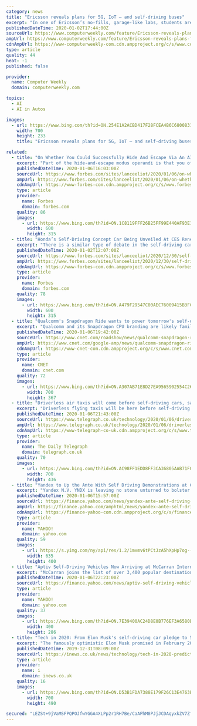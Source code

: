 ```yaml
---
category: news
title: "Ericsson reveals plans for 5G, IoT – and self-driving buses"
excerpt: "In one of Ericsson’s no-fills, garage-like labs, students are developing technology to allow a human operator to control remotely the steering wheel and pedals of a self-driving vehicle in order to prevent an accident. The technology, which is in its early stages, relies on a reliable 5G network, with low latency and capable of processing a ..."
publishedDateTime: 2020-01-02T17:44:00Z
sourceUrl: https://www.computerweekly.com/feature/Ericsson-reveals-plans-for-5G-IoT-and-self-driving-buses
ampUrl: https://www.computerweekly.com/feature/Ericsson-reveals-plans-for-5G-IoT-and-self-driving-buses?amp=1
cdnAmpUrl: https://www-computerweekly-com.cdn.ampproject.org/c/s/www.computerweekly.com/feature/Ericsson-reveals-plans-for-5G-IoT-and-self-driving-buses?amp=1
type: article
quality: 44
heat: -1
published: false

provider:
  name: Computer Weekly
  domain: computerweekly.com

topics:
  - AI
  - AI in Autos

images:
  - url: https://www.bing.com/th?id=ON.254E1A2ACBD417F28FCEA4B6C6800831
    width: 700
    height: 233
    title: "Ericsson reveals plans for 5G, IoT – and self-driving buses"

related:
  - title: "On Whether You Could Successfully Hide And Escape Via An AI Self-Driving Car"
    excerpt: "Part of the hide-and-escape modus operandi is that you oftentimes need to be spirited from point A to point B, most likely using a car. Here’s an interesting question: Will the advent of true self-driving cars make it easier or harder to carry out a successful hide-and-escape ploy? Let’s unpack the matter and see. The Levels Of Self-Driving ..."
    publishedDateTime: 2020-01-06T16:03:00Z
    sourceUrl: https://www.forbes.com/sites/lanceeliot/2020/01/06/on-whether-you-could-successfully-hide-and-escape-via-an-ai-self-driving-car/
    ampUrl: https://www.forbes.com/sites/lanceeliot/2020/01/06/on-whether-you-could-successfully-hide-and-escape-via-an-ai-self-driving-car/amp/
    cdnAmpUrl: https://www-forbes-com.cdn.ampproject.org/c/s/www.forbes.com/sites/lanceeliot/2020/01/06/on-whether-you-could-successfully-hide-and-escape-via-an-ai-self-driving-car/amp/
    type: article
    provider:
      name: Forbes
      domain: forbes.com
    quality: 86
    images:
      - url: https://www.bing.com/th?id=ON.1C8119FFF26B25FF99E440AF93E152C1
        width: 600
        height: 315
  - title: "Honda’s Self-Driving Concept Car Being Unveiled At CES Renews Feud Over Levels Of AI Autonomy"
    excerpt: "There is a similar type of debate in the self-driving car industry regarding how many levels of autonomy can be best delineated. Currently, the existing standard that is accepted by-and-large by self-driving car pros is that there are six levels of autonomy, which have been defined and promulgated by the Society of Automotive Engineers (SAE ..."
    publishedDateTime: 2020-01-02T12:07:00Z
    sourceUrl: https://www.forbes.com/sites/lanceeliot/2020/12/30/self-driving-concept-car-being-unveiled-at-ces-triggers-anew-the-feud-over-levels-of-ai-autonomy/
    ampUrl: https://www.forbes.com/sites/lanceeliot/2020/12/30/self-driving-concept-car-being-unveiled-at-ces-triggers-anew-the-feud-over-levels-of-ai-autonomy/amp/
    cdnAmpUrl: https://www-forbes-com.cdn.ampproject.org/c/s/www.forbes.com/sites/lanceeliot/2020/12/30/self-driving-concept-car-being-unveiled-at-ces-triggers-anew-the-feud-over-levels-of-ai-autonomy/amp/
    type: article
    provider:
      name: Forbes
      domain: forbes.com
    quality: 78
    images:
      - url: https://www.bing.com/th?id=ON.A479F29547C00AEC76009415B3FC47BF
        width: 600
        height: 315
  - title: "Qualcomm's Snapdragon Ride wants to power tomorrow's self-driving car tech"
    excerpt: "Qualcomm and its Snapdragon CPU branding are likely familiar names for mobile phone aficionados, but watch out, because we're going to likely see more of it in our cars in the near future. On Monday ahead of CES 2020's opening day, Qualcomm announced the Snapdragon Ride platform, which it envisions as the autonomous driving platform for the ..."
    publishedDateTime: 2020-01-06T19:42:00Z
    sourceUrl: https://www.cnet.com/roadshow/news/qualcomm-snapdragon-ride-self-driving-car-tech/
    ampUrl: https://www.cnet.com/google-amp/news/qualcomm-snapdragon-ride-self-driving-car-tech/
    cdnAmpUrl: https://www-cnet-com.cdn.ampproject.org/c/s/www.cnet.com/google-amp/news/qualcomm-snapdragon-ride-self-driving-car-tech/
    type: article
    provider:
      name: CNET
      domain: cnet.com
    quality: 72
    images:
      - url: https://www.bing.com/th?id=ON.A307AB71E8D27EA9565902554C2672FE
        width: 700
        height: 367
  - title: "Driverless air taxis will come before self-driving cars, says Uber Air partner"
    excerpt: "Driverless flying taxis will be here before self-driving cars, an Uber partner has predicted. At an event at CES in Las Vegas, Scott Drennan, head of innovation at Bell, said he thought air taxis could \"win\" the race to create self-driving vehicles. The aerospace company is one of six vehicle partners working with Uber to launch electric ..."
    publishedDateTime: 2020-01-06T21:43:00Z
    sourceUrl: https://www.telegraph.co.uk/technology/2020/01/06/driverless-air-taxis-will-come-self-driving-cars-says-uber-air/
    ampUrl: https://www.telegraph.co.uk/technology/2020/01/06/driverless-air-taxis-will-come-self-driving-cars-says-uber-air/amp/
    cdnAmpUrl: https://www-telegraph-co-uk.cdn.ampproject.org/c/s/www.telegraph.co.uk/technology/2020/01/06/driverless-air-taxis-will-come-self-driving-cars-says-uber-air/amp/
    type: article
    provider:
      name: The Daily Telegraph
      domain: telegraph.co.uk
    quality: 70
    images:
      - url: https://www.bing.com/th?id=ON.AC98FF1EDD8FF3CA36805AAB71F0A24F
        width: 700
        height: 436
  - title: "Yandex to Up the Ante With Self Driving Demonstrations at CES"
    excerpt: "Yandex N.V. YNDX is leaving no stone unturned to bolster presence in the autonomous driving space. During the Consumer Electronics Show (CES) 2020, the company plans to demonstrate rides with self-driving cars. The demonstration will be held on the public streets of Las Vegas. These cars will feature the latest generation of Yandex’s ..."
    publishedDateTime: 2020-01-06T15:57:00Z
    sourceUrl: https://finance.yahoo.com/news/yandex-ante-self-driving-demonstrations-130201069.html
    ampUrl: https://finance.yahoo.com/amphtml/news/yandex-ante-self-driving-demonstrations-130201069.html
    cdnAmpUrl: https://finance-yahoo-com.cdn.ampproject.org/c/s/finance.yahoo.com/amphtml/news/yandex-ante-self-driving-demonstrations-130201069.html
    type: article
    provider:
      name: YAHOO!
      domain: yahoo.com
    quality: 59
    images:
      - url: https://s.yimg.com/ny/api/res/1.2/1mxmv6tPCtJzA5hXpHp7og--/YXBwaWQ9aGlnaGxhbmRlcjt3PTEyNzA7aD04MDA-/https://s.yimg.com/uu/api/res/1.2/8U8IJw2s1hwNkJ.7fSivPw--~B/aD00MDA7dz02MzU7c209MTthcHBpZD15dGFjaHlvbg--/https://media.zenfs.com/en-us/zacks.com/cd9ed8cf63fa5a7bc41c5e977c67cccb
        width: 635
        height: 400
  - title: "Aptiv Self-Driving Vehicles Now Arriving at McCarran International Airport"
    excerpt: "McCarran joins the list of over 3,400 popular destinations that Aptiv's self-driving vehicles currently service in Las Vegas, including restaurants, hotels, entertainment venues and other high-traffic locations, like the Las Vegas Convention Center. \"Data has shown that a significant portion of ride-hailing demand comes from passengers ..."
    publishedDateTime: 2020-01-06T22:23:00Z
    sourceUrl: https://finance.yahoo.com/news/aptiv-self-driving-vehicles-now-220900015.html
    type: article
    provider:
      name: YAHOO!
      domain: yahoo.com
    quality: 37
    images:
      - url: https://www.bing.com/th?id=ON.7E39400AC24D8E0B776EF3A6580EC00F
        width: 400
        height: 286
  - title: "Tech in 2020: From Elon Musk's self-driving car pledge to 5G networks and Playstation 5"
    excerpt: "The famously optimistic Elon Musk promised in February 2019 that his firm Tesla’s self-driving vehicles will be so sophisticated by the end of 2020, humans will be confident enough to fall asleep while their car is driving itself, adding: “I am certain of that. That is not a question mark.” Given Musk’s numerous bold statements over the ..."
    publishedDateTime: 2019-12-31T08:09:00Z
    sourceUrl: https://inews.co.uk/news/technology/tech-in-2020-predictions-analysis-elon-musk-tesla-self-driving-cars-5g-playstation-5-1352167
    type: article
    provider:
      name: i
      domain: inews.co.uk
    quality: 16
    images:
      - url: https://www.bing.com/th?id=ON.D53B1FDA7388E179F26C13E4763E704E
        width: 700
        height: 490

secured: "LEZSt+9jVaMSFPQPOJfwYGGA4XLPp2r1RH7Be/CaAPhM8PJjJCDAqyxkZV7ZfbnPHocv50cjBOgozPGLJ5gNWJF+vd3YcMZls5toiVSGBWuplvUinK1qLUAireY+d4T0iXqJs1/4gsKM7T19V85gkC75e5B1s4ZjiMNvLNXlLbyWyuzjc5x9ileldZS9C3PnIw6yjFjFxlPg/wDb0agkotVdqEcK6YG759uD7DZwfHd5TxdBln6ebyBDPQFy2R/t7UhxTaReV9c/cmLQVjUywA==;KYm2Y89tsa49NQfabMn7yA=="
---
```


